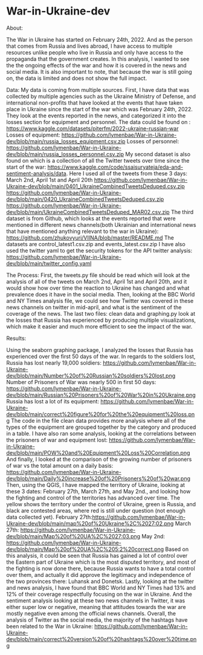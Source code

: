 # War-in-Ukraine-dev
About:

The War in Ukraine has started on February 24th, 2022. And as the person that comes from Russia and lives abroad, I have access to multiple resources unlike people who live in Russia and only have access to the propaganda that the government creates. In this analysis, I wanted to see the the ongoing effects of the war and how it is covered in the news and social media. It is also important to note, that because the war is still going on, the data is limited and does not show the full impact.

Data:
My data is coming from multiple sources. First, I have data that was collected by multiple agencies such as the Ukraine Ministry of Defense, and international non-profits that have looked at the events that have taken place in Ukraine since the start of the war which was February 24th, 2022. They look at the events reported in the news, and categorized it into the losses section for equipment and personnel. The data could be found on  : 
https://www.kaggle.com/datasets/piterfm/2022-ukraine-russian-war
Losses of equipment: https://github.com/lymenbae/War-in-Ukraine-dev/blob/main/russia_losses_equipment.csv.zip
Losses of personnel: https://github.com/lymenbae/War-in-Ukraine-dev/blob/main/russia_losses_personnel.csv.zip
My second dataset is also found on  which is a collection of all the Twitter tweets over time since the start of the war: https://www.kaggle.com/code/ssaisuryateja/eda-and-sentiment-analysis/data. Here I used all of the tweets from these 3 days: March 2nd, April 1st and April 20th
https://github.com/lymenbae/War-in-Ukraine-dev/blob/main/0401_UkraineCombinedTweetsDeduped.csv.zip
https://github.com/lymenbae/War-in-Ukraine-dev/blob/main/0420_UkraineCombinedTweetsDeduped.csv.zip
https://github.com/lymenbae/War-in-Ukraine-dev/blob/main/UkraineCombinedTweetsDeduped_MAR02.csv.zip
The third dataset is from Github, which looks at the events reported that were mentioned in different news channels(both Ukrainian and international news that have mentioned anything relevant to the war in Ukraine): https://github.com/zhukovyuri/VIINA/blob/master/README.md
The datasets are control_latest1.csv.zip and events_latest.csv.zip
I have also used the twitter yaml to get the security tokens for the API twitter analysis: https://github.com/lymenbae/War-in-Ukraine-dev/blob/main/twitter_config.yaml

The Process:
First, the tweets.py file should be read which will look at the analysis of all of the tweets on March 2nd, April 1st and April 20th, and it would show how over time the reaction to Ukraine has changed and what prevalence does it have in the social media.
Then, looking at the BBC World and NY Times analysis file, we could see how Twitter was covered in these news channels on twitter in mid-april, and what is the sentiment of the coverage of the news.
The last two files: clean data and graphing.py look at the losses that Russia has experienced by producing multiple visualizations, which make it easier and much more efficient to see the impact of the war.

Results:

Using the seaborn graphing package, I analyzed the losses that Russia has experienced over the first 50 days of the war.
In regards to the soldiers lost, Russia has lost nearly 19,000 soldiers: https://github.com/lymenbae/War-in-Ukraine-dev/blob/main/Number%20of%20Russian%20soldiers%20lost.png
Number of Prisoners of War was nearly 500 in first 50 days: https://github.com/lymenbae/War-in-Ukraine-dev/blob/main/Russian%20Prisoners%20of%20War%20in%20Ukraine.png
Russia has lost a lot of its equipment: https://github.com/lymenbae/War-in-Ukraine-dev/blob/main/correct%20figure%20for%20the%20equipment%20loss.png The code in the file clean data provides more analysis where all of the types of the equipment are grouped together by the category and produced in a table.
I have also ran some analysis, looking at the correlations between the prisoners of war and equipment lost: https://github.com/lymenbae/War-in-Ukraine-dev/blob/main/POW%20and%20Equipment%20Loss%20Correlation.png 
And finally, I looked at the comparison of the growing number of prisoners of war vs the total amount on a daily basis: https://github.com/lymenbae/War-in-Ukraine-dev/blob/main/Daily%20increase%20of%20Prisoners%20of%20war.png
Then, using the QGIS, I have mapped the territory of Ukraine, looking at these 3 dates: February 27th, March 27th, and May 2nd., and looking how the fighting and control of the territories has advanced over time. The yellow shows the territory under the control of Ukraine, green is Russia, and black are contested areas, where red is still under question (not enough data collected yet).
February 27th:https://github.com/lymenbae/War-in-Ukraine-dev/blob/main/map%20of%20Ukraine%2C%2027:02.png
March 27th: https://github.com/lymenbae/War-in-Ukraine-dev/blob/main/Map%20of%20UA%2C%2027:03.png
May 2nd: https://github.com/lymenbae/War-in-Ukraine-dev/blob/main/Map%20of%20UA%2C%205:2%20correct.png
Based on this analysis, it could be seen that Russia has gained a lot of control over the Eastern part of Ukraine which is the most disputed territory, and most of the fighting is now done there, because Russia wants to have a total control over them, and actually it did approve the legitimacy and independence of the two provinces there: Luhansk and Donetsk.
Lastly, looking at the twitter and news analysis, I have found that BBC World and NY Times had 13% and 12% of their coverage respectfully focusing on the war in Ukraine. And the sentiment analysis looking at these two news channels in Twitter, it was either super low or negative, meaning that attitudes towards the war are mostly negative even among the official news channels.
Overall, the analysis of Twitter as the social media, the majority of the hashtags have been related to the War in Ukraine: https://github.com/lymenbae/War-in-Ukraine-dev/blob/main/correct%20version%20of%20hashtags%20over%20time.png
